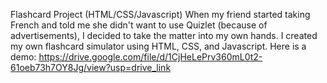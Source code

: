 Flashcard Project (HTML/CSS/Javascript) When my friend started taking French and told me she didn't want to use Quizlet (because of advertisements), I decided to take the matter into my own hands. I created my own flashcard simulator using HTML, CSS, and Javascript. Here is a demo: https://drive.google.com/file/d/1CjHeLePrv360mL0t2-61oeb73h7OY8Jg/view?usp=drive_link
